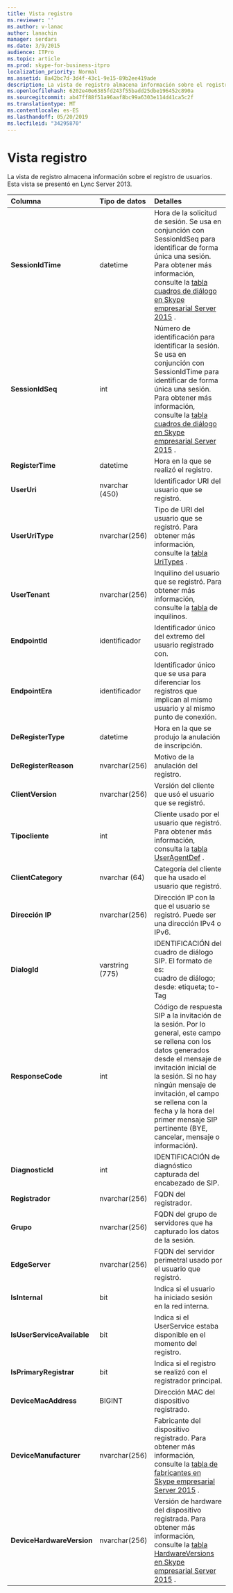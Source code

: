 ```yaml
---
title: Vista registro
ms.reviewer: ''
ms.author: v-lanac
author: lanachin
manager: serdars
ms.date: 3/9/2015
audience: ITPro
ms.topic: article
ms.prod: skype-for-business-itpro
localization_priority: Normal
ms.assetid: 8a42bc7d-3d4f-43c1-9e15-89b2ee419ade
description: La vista de registro almacena información sobre el registro de usuarios. Esta vista se presentó en Lync Server 2013.
ms.openlocfilehash: 6202e40e6385fd243f55badd25dbe196452c890a
ms.sourcegitcommit: ab47ff88f51a96aaf8bc99a6303e114d41ca5c2f
ms.translationtype: MT
ms.contentlocale: es-ES
ms.lasthandoff: 05/20/2019
ms.locfileid: "34295870"
---
```

# <a name="registration-view"></a>Vista registro
 
La vista de registro almacena información sobre el registro de usuarios. Esta vista se presentó en Lync Server 2013.
  
|**Columna**|**Tipo de datos**|**Detalles**|
|:-----|:-----|:-----|
|**SessionIdTime** <br/> |datetime  <br/> |Hora de la solicitud de sesión. Se usa en conjunción con SessionIdSeq para identificar de forma única una sesión. Para obtener más información, consulte la [tabla cuadros de diálogo en Skype empresarial Server 2015](dialogs.md) . <br/> |
|**SessionIdSeq** <br/> |int  <br/> |Número de identificación para identificar la sesión. Se usa en conjunción con SessionIdTime para identificar de forma única una sesión. Para obtener más información, consulte la [tabla cuadros de diálogo en Skype empresarial Server 2015](dialogs.md) . <br/> |
|**RegisterTime** <br/> |datetime  <br/> |Hora en la que se realizó el registro.  <br/> |
|**UserUri** <br/> |nvarchar (450)  <br/> |Identificador URI del usuario que se registró.  <br/> |
|**UserUriType** <br/> |nvarchar(256)  <br/> |Tipo de URI del usuario que se registró. Para obtener más información, consulte la [tabla UriTypes](uritypes.md) . <br/> |
|**UserTenant** <br/> |nvarchar(256)  <br/> |Inquilino del usuario que se registró. Para obtener más información, consulte la [tabla](tenants.md) de inquilinos. <br/> |
|**EndpointId** <br/> |identificador  <br/> |Identificador único del extremo del usuario registrado con.  <br/> |
|**EndpointEra** <br/> |identificador  <br/> |Identificador único que se usa para diferenciar los registros que implican al mismo usuario y al mismo punto de conexión.  <br/> |
|**DeRegisterType** <br/> |datetime  <br/> |Hora en la que se produjo la anulación de inscripción.  <br/> |
|**DeRegisterReason** <br/> |nvarchar(256)  <br/> |Motivo de la anulación del registro.  <br/> |
|**ClientVersion** <br/> |nvarchar(256)  <br/> |Versión del cliente que usó el usuario que se registró.  <br/> |
|**Tipocliente** <br/> |int  <br/> |Cliente usado por el usuario que registró. Para obtener más información, consulta la [tabla UserAgentDef](useragentdef.md) . <br/> |
|**ClientCategory** <br/> |nvarchar (64)  <br/> |Categoría del cliente que ha usado el usuario que registró.  <br/> |
|**Dirección IP** <br/> |nvarchar(256)  <br/> |Dirección IP con la que el usuario se registró. Puede ser una dirección IPv4 o IPv6.  <br/> |
|**DialogId** <br/> |varstring (775)  <br/> |IDENTIFICACIÓN del cuadro de diálogo SIP. El formato de es:  <br/> cuadro de diálogo; desde: etiqueta; to-Tag  <br/> |
|**ResponseCode** <br/> |int  <br/> |Código de respuesta SIP a la invitación de la sesión. Por lo general, este campo se rellena con los datos generados desde el mensaje de invitación inicial de la sesión. Si no hay ningún mensaje de invitación, el campo se rellena con la fecha y la hora del primer mensaje SIP pertinente (BYE, cancelar, mensaje o información).  <br/> |
|**DiagnosticId** <br/> |int  <br/> |IDENTIFICACIÓN de diagnóstico capturada del encabezado de SIP.  <br/> |
|**Registrador** <br/> |nvarchar(256)  <br/> |FQDN del registrador.  <br/> |
|**Grupo** <br/> |nvarchar(256)  <br/> |FQDN del grupo de servidores que ha capturado los datos de la sesión.  <br/> |
|**EdgeServer** <br/> |nvarchar(256)  <br/> |FQDN del servidor perimetral usado por el usuario que registró.  <br/> |
|**IsInternal** <br/> |bit  <br/> |Indica si el usuario ha iniciado sesión en la red interna.  <br/> |
|**IsUserServiceAvailable** <br/> |bit  <br/> |Indica si el UserService estaba disponible en el momento del registro.  <br/> |
|**IsPrimaryRegistrar** <br/> |bit  <br/> |Indica si el registro se realizó con el registrador principal.  <br/> |
|**DeviceMacAddress** <br/> |BIGINT  <br/> |Dirección MAC del dispositivo registrado.  <br/> |
|**DeviceManufacturer** <br/> |nvarchar(256)  <br/> |Fabricante del dispositivo registrado. Para obtener más información, consulte la [tabla de fabricantes en Skype empresarial Server 2015](manufacturers.md) . <br/> |
|**DeviceHardwareVersion** <br/> |nvarchar(256)  <br/> |Versión de hardware del dispositivo registrada. Para obtener más información, consulte la [tabla HardwareVersions en Skype empresarial Server 2015](hardwareversions.md) . <br/> |
   

